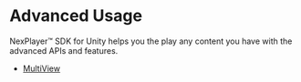 # Advanced Usage

NexPlayer™ SDK for Unity helps you the play any content you have with the advanced APIs and features. 

- [MultiView](/advanced/multiview.md)
